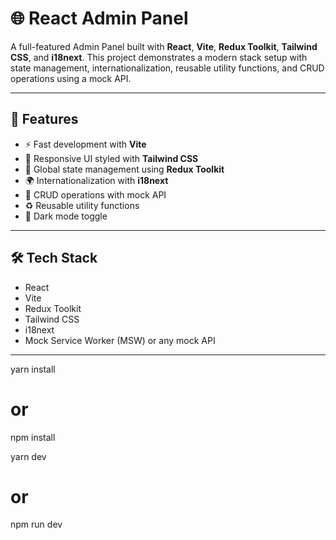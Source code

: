 # 🌐 React Admin Panel

A full-featured Admin Panel built with **React**, **Vite**, **Redux Toolkit**, **Tailwind CSS**, and **i18next**. This project demonstrates a modern stack setup with state management, internationalization, reusable utility functions, and CRUD operations using a mock API.

---

## 🚀 Features

- ⚡ Fast development with **Vite**
- 🎨 Responsive UI styled with **Tailwind CSS**
- 🧠 Global state management using **Redux Toolkit**
- 🌍 Internationalization with **i18next**
- 🔁 CRUD operations with mock API
- ♻️ Reusable utility functions
- 🌙 Dark mode toggle

---

## 🛠️ Tech Stack

- React
- Vite
- Redux Toolkit
- Tailwind CSS
- i18next
- Mock Service Worker (MSW) or any mock API

---

yarn install
# or
npm install

yarn dev
# or
npm run dev

